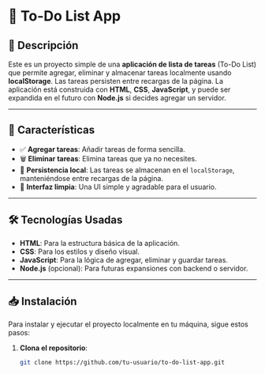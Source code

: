# 📝 **To-Do List App**

## 🌟 Descripción

Este es un proyecto simple de una **aplicación de lista de tareas** (To-Do List) que permite agregar, eliminar y almacenar tareas localmente usando **localStorage**. Las tareas persisten entre recargas de la página. La aplicación está construida con **HTML**, **CSS**, **JavaScript**, y puede ser expandida en el futuro con **Node.js** si decides agregar un servidor.
 
---

## 🚀 Características

- ✅ **Agregar tareas**: Añadir tareas de forma sencilla.
- 🗑 **Eliminar tareas**: Elimina tareas que ya no necesites.
- 💾 **Persistencia local**: Las tareas se almacenan en el `localStorage`, manteniéndose entre recargas de la página.
- 🎨 **Interfaz limpia**: Una UI simple y agradable para el usuario.

---

## 🛠 Tecnologías Usadas

- **HTML**: Para la estructura básica de la aplicación.
- **CSS**: Para los estilos y diseño visual.
- **JavaScript**: Para la lógica de agregar, eliminar y guardar tareas.
- **Node.js** (opcional): Para futuras expansiones con backend o servidor.

---

## 📥 Instalación

Para instalar y ejecutar el proyecto localmente en tu máquina, sigue estos pasos:

1. **Clona el repositorio**:
   ```bash
   git clone https://github.com/tu-usuario/to-do-list-app.git
